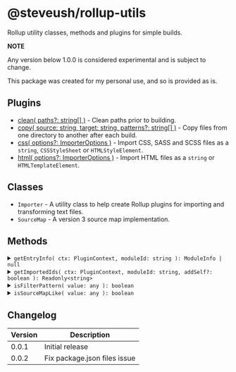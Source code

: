# @steveush/rollup-utils

Rollup utility classes, methods and plugins for simple builds.

**NOTE**

Any version below 1.0.0 is considered experimental and is subject to change.

This package was created for my personal use, and so is provided as is.

## Plugins

* [clean( paths?: string[] )](src/plugins/clean/README.md) - Clean paths prior to building.
* [copy( source: string, target: string, patterns?: string[] )](src/plugins/copy/README.md) - Copy files from one directory to another after each build.
* [css( options?: ImporterOptions )](src/plugins/css/README.md) - Import CSS, SASS and SCSS files as a `string`, `CSSStyleSheet` or `HTMLStyleElement`.
* [html( options?: ImporterOptions )](src/plugins/html/README.md) - Import HTML files as a `string` or `HTMLTemplateElement`.

## Classes

* `Importer` - A utility class to help create Rollup plugins for importing and transforming text files.
* `SourceMap` - A version 3 source map implementation.

## Methods

<details>
<summary><code>getEntryInfo( ctx: PluginContext, moduleId: string ): ModuleInfo | null</code></summary>

Get the entry [ModuleInfo](https://rollupjs.org/plugin-development/#this-getmoduleinfo) for the given module id.

_**Params**_

* _**ctx:**_ `PluginContext`  
  The current Rollup [plugin context](https://rollupjs.org/plugin-development/#plugin-context).

* _**moduleId:**_ `string`  
  The module id to find the entry info for.

_**Returns**_

* `ModuleInfo`  
  If the entry was successfully found its [ModuleInfo](https://rollupjs.org/plugin-development/#this-getmoduleinfo) is returned.
* `null`  
  If the entry was not found `null` is returned.

</details>
<details>
<summary><code>getImportedIds( ctx: PluginContext, moduleId: string, addSelf?: boolean ): Readonly&lt;string&gt;</code></summary>

Recursively retrieve all imported module ids, in the order they were imported, for a given module.

_**Params**_

* _**ctx:**_ `PluginContext`  
  The current Rollup [plugin context](https://rollupjs.org/plugin-development/#plugin-context).

* _**moduleId:**_ `string`  
  The module id to retrieve all imported ids for.

* _**addSelf:**_ `boolean` _optional_  
  Whether to include the given _moduleId_ in the result.

_**Returns**_

* `Readonly<string>`  
  A readonly string array of imported module ids, in the order they were imported, for the given module.

</details>
<details>
<summary><code>isFilterPattern( value: any ): boolean</code></summary>

Check if a value is a Rollup filter pattern.

This does not accept `null` as a valid pattern, it checks if the value is a `string` or `RegExp` instance, or an array
of `string` or `RegExp` instances.

_**Params**_

* _**value:**_ `any`  
  The value to check.

_**Returns**_

* `boolean`  
  Returns `true` if the value is a filter pattern, otherwise `false`.

_**See**_

* [Rollup - createFilter](https://github.com/rollup/plugins/tree/master/packages/pluginutils#createfilter)

</details>
<details>
<summary><code>isSourceMapLike( value: any ): boolean</code></summary>

Check if a value is a Rollup filter pattern.

This does not accept `null` as a valid pattern, it checks if the value is a `string` or `RegExp` instance, or an array
of `string` or `RegExp` instances.

_**Params**_

* _**value:**_ `any`  
  The value to check.

_**Returns**_

* `boolean`  
  Returns `true` if the value is a filter pattern, otherwise `false`.

_**See**_

* [Rollup - createFilter](https://github.com/rollup/plugins/tree/master/packages/pluginutils#createfilter)

</details>

## Changelog

| Version   | Description                  |
|-----------|------------------------------|
| 0.0.1     | Initial release              |
| 0.0.2     | Fix package.json files issue |